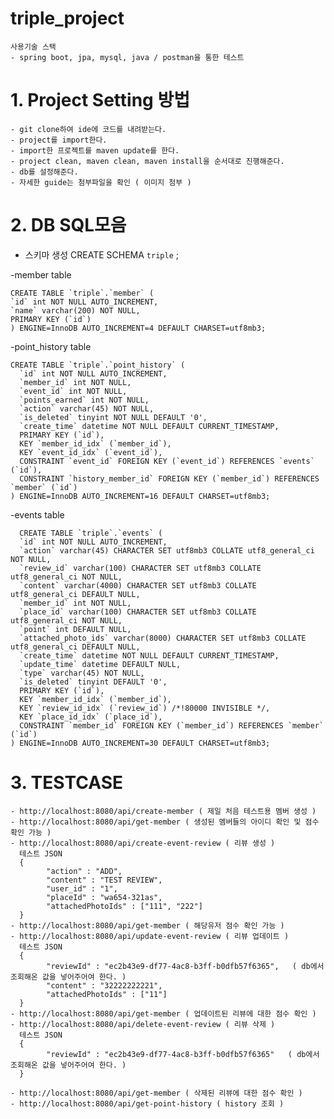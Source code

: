 # triple_project
    사용기술 스택
    - spring boot, jpa, mysql, java / postman을 통한 테스트
    
# 1. Project Setting 방법
    - git clone하여 ide에 코드를 내려받는다.
    - project를 import한다.
    - import한 프로젝트를 maven update를 한다.
    - project clean, maven clean, maven install을 순서대로 진행해준다.
    - db를 설정해준다.
    - 자세한 guide는 첨부파일을 확인 ( 이미지 첨부 )
    
    
# 2. DB SQL모음 
  - 스키마 생성
  CREATE SCHEMA `triple` ;


  -member table
  
    CREATE TABLE `triple`.`member` (
    `id` int NOT NULL AUTO_INCREMENT,
    `name` varchar(200) NOT NULL,
    PRIMARY KEY (`id`)
    ) ENGINE=InnoDB AUTO_INCREMENT=4 DEFAULT CHARSET=utf8mb3;
    
  -point_history table   
  
    CREATE TABLE `triple`.`point_history` (
      `id` int NOT NULL AUTO_INCREMENT,
      `member_id` int NOT NULL,
      `event_id` int NOT NULL,
      `points_earned` int NOT NULL,
      `action` varchar(45) NOT NULL,
      `is_deleted` tinyint NOT NULL DEFAULT '0',
      `create_time` datetime NOT NULL DEFAULT CURRENT_TIMESTAMP,
      PRIMARY KEY (`id`),
      KEY `member_id_idx` (`member_id`),
      KEY `event_id_idx` (`event_id`),
      CONSTRAINT `event_id` FOREIGN KEY (`event_id`) REFERENCES `events` (`id`),
      CONSTRAINT `history_member_id` FOREIGN KEY (`member_id`) REFERENCES `member` (`id`)
    ) ENGINE=InnoDB AUTO_INCREMENT=16 DEFAULT CHARSET=utf8mb3;
    
    
   -events table
   
      CREATE TABLE `triple`.`events` (
      `id` int NOT NULL AUTO_INCREMENT,
      `action` varchar(45) CHARACTER SET utf8mb3 COLLATE utf8_general_ci NOT NULL,
      `review_id` varchar(100) CHARACTER SET utf8mb3 COLLATE utf8_general_ci NOT NULL,
      `content` varchar(4000) CHARACTER SET utf8mb3 COLLATE utf8_general_ci DEFAULT NULL,
      `member_id` int NOT NULL,
      `place_id` varchar(100) CHARACTER SET utf8mb3 COLLATE utf8_general_ci NOT NULL,
      `point` int DEFAULT NULL,
      `attached_photo_ids` varchar(8000) CHARACTER SET utf8mb3 COLLATE utf8_general_ci DEFAULT NULL,
      `create_time` datetime NOT NULL DEFAULT CURRENT_TIMESTAMP,
      `update_time` datetime DEFAULT NULL,
      `type` varchar(45) NOT NULL,
      `is_deleted` tinyint DEFAULT '0',
      PRIMARY KEY (`id`),
      KEY `member_id_idx` (`member_id`),
      KEY `review_id_idx` (`review_id`) /*!80000 INVISIBLE */,
      KEY `place_id_idx` (`place_id`),
      CONSTRAINT `member_id` FOREIGN KEY (`member_id`) REFERENCES `member` (`id`)
    ) ENGINE=InnoDB AUTO_INCREMENT=30 DEFAULT CHARSET=utf8mb3;
    
    
# 3. TESTCASE
    - http://localhost:8080/api/create-member ( 제일 처음 테스트용 멤버 생성 )
    - http://localhost:8080/api/get-member ( 생성된 멤버들의 아이디 확인 및 점수 확인 가능 )
    - http://localhost:8080/api/create-event-review ( 리뷰 생성 )
      테스트 JSON
      {
            "action" : "ADD",
            "content" : "TEST REVIEW",
            "user_id" : "1",
            "placeId" : "wa654-321as",
            "attachedPhotoIds" : ["111", "222"]
      }
    - http://localhost:8080/api/get-member ( 해당유저 점수 확인 가능 )
    - http://localhost:8080/api/update-event-review ( 리뷰 업데이트 )
      테스트 JSON 
      {
            "reviewId" : "ec2b43e9-df77-4ac8-b3ff-b0dfb57f6365",   ( db에서 조회해온 값을 넣어주어여 한다. )
            "content" : "32222222221",
            "attachedPhotoIds" : ["11"]
      }
    - http://localhost:8080/api/get-member ( 업데이트된 리뷰에 대한 점수 확인 )
    - http://localhost:8080/api/delete-event-review ( 리뷰 삭제 )
      테스트 JSON 
      {
            "reviewId" : "ec2b43e9-df77-4ac8-b3ff-b0dfb57f6365"   ( db에서 조회해온 값을 넣어주어여 한다. )
      }
      
    - http://localhost:8080/api/get-member ( 삭제된 리뷰에 대한 점수 확인 )
    - http://localhost:8080/api/get-point-history ( history 조회 )
